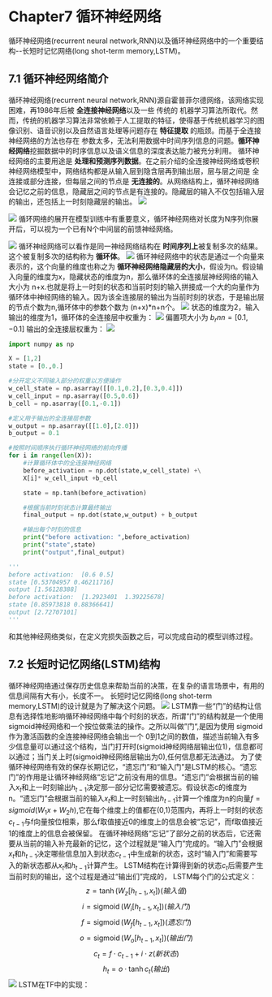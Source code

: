 # Chapter7 循环神经网络

循环神经网络(recurrent neural network,RNN)以及循环神经网络中的一个重要结构--长短时记忆网络(long shot-term memory,LSTM)。

## 7.1 循环神经网络简介
循环神经网络(recurrent neural network,RNN)源自霍普菲尔德网络，该网络实现困难，再1986年后被 **全连接神经网络**以及一些 传统的 机器学习算法所取代。然而，传统的机器学习算法非常依赖于人工提取的特征，使得基于传统机器学习的图像识别、语音识别以及自然语言处理等问题存在 **特征提取** 的瓶颈。而基于全连接神经网络的方法也存在 参数太多，无法利用数据中时间序列信息的问题。**循环神经网络**挖掘数据中的时序信息以及语义信息的深度表达能力被充分利用。
循环神经网络的主要用途是 **处理和预测序列数据**。在之前介绍的全连接神经网络或卷积神经网络模型中，网络结构都是从输入层到隐含层再到输出层，层与层之间是 全连接或部分连接，但每层之间的节点是 **无连接的**。从网络结构上，循环神经网络会记忆之前的信息，隐藏层之间的节点是有连接的。隐藏层的输入不仅包括输入层的输出，还包括上一时刻隐藏层的输出。
![](picture/2019-05-26-14-39-38.png)

![](picture/2019-05-26-14-41-05.png)
循环网络的展开在模型训练中有重要意义，循环神经网络对长度为N序列你展开后，可以视为一个已有N个中间层的前馈神经网络。

![](picture/2019-05-26-14-42-49.png)
循环神经网络可以看作是同一神经网络结构在 **时间序列上**被复制多次的结果。这个被复制多次的结构称为 **循环体**。
![](picture/2019-05-26-14-44-28.png)
循环神经网络中的状态是通过一个向量来表示的，这个向量的维度也称之为 **循环神经网络隐藏层的大小**，假设为n。假设输入向量的维度为x，隐藏状态的维度为n，那么循环体的全连接层神经网络的输入大小为 n+x.也就是将上一时刻的状态和当前时刻的输入拼接成一个大的向量作为循环体中神经网络的输入。因为该全连接层的输出为当前时刻的状态，于是输出层的节点个数为n,循环体中的参数个数为 (n+x)*n+n个。
![](picture/2019-05-26-14-51-55.png)
状态的维度为2，输入输出的维度为1，循环体的全连接层中权重为：
![](picture/2019-05-26-14-54-51.png)
偏置项大小为 $b_rnn = [0.1,-0.1]$
输出的全连接层权重为：
![](picture/2019-05-26-14-56-10.png)
```python
import numpy as np 

X = [1,2]
state = [0.,0.]

#分开定义不同输入部分的权重以方便操作
w_cell_state = np.asarray([[0.1,0.2],[0.3,0.4]])
w_cell_input = np.asarray([0.5,0.6])
b_cell = np.asarray([0.1,-0.1])

#定义用于输出的全连接层参数
w_output = np.asarray([[1.0],[2.0]])
b_output = 0.1

#按照时间顺序执行循环神经网络的前向传播
for i in range(len(X)):
    #计算循环体中的全连接神经网络
    before_activation = np.dot(state,w_cell_state) +\
    X[i]* w_cell_input +b_cell

    state = np.tanh(before_activation)

    #根据当前时刻状态计算最终输出
    final_output = np.dot(state,w_output) + b_output

    #输出每个时刻的信息
    print("before activation: ",before_activation)
    print("state",state)
    print("output",final_output)

'''
before activation:  [0.6 0.5]
state [0.53704957 0.46211716]
output [1.56128388]
before activation:  [1.2923401  1.39225678]
state [0.85973818 0.88366641]
output [2.72707101]
'''
```
和其他神经网络类似，在定义完损失函数之后，可以完成自动的模型训练过程。

## 7.2 长短时记忆网络(LSTM)结构
循环神经网络通过保存历史信息来帮助当前的决策，在复杂的语言场景中，有用的信息间隔有大有小，长度不一。
长短时记忆网络(long shot-term memory,LSTM)的设计就是为了解决这个问题。
![](picture/2019-05-26-15-19-18.png)
LSTM靠一些“门”的结构让信息有选择性地影响循环神经网络中每个时刻的状态，所谓“门”的结构就是一个使用 sigmoid神经网络和一个按位做乘法的操作。之所以叫做”门“,是因为使用 sigmoid作为激活函数的全连接神经网络会输出一个 0到1之间的数值，描述当前输入有多少信息量可以通过这个结构，当门打开时(sigmoid神经网络层输出位1)，信息都可以通过；当门关上时(sigmoid神经网络层输出为0),任何信息都无法通过。
为了使 循环神经网络有效的保存长期记忆，“遗忘门”和“输入门”是LSTM的核心。“遗忘门”的作用是让循环神经网络“忘记”之前没有用的信息。“遗忘门”会根据当前的输入$x_t$和上一时刻输出$h_{t-1}$决定那一部分记忆需要被遗忘。假设状态c的维度为n。“遗忘门”会根据当前的输入$x_t$和上一时刻输出$h_{t-1}$计算一个维度为n的向量$f=sigmoid(W_1x+W_2h)$,它在每个维度上的值都在(0,1)范围内，再将上一时刻的状态 $c_{t-1}$与f向量按位相乘，那么f取值接近0的维度上的信息会被“忘记”，而f取值接近1的维度上的信息会被保留。
在循环神经网络“忘记”了部分之前的状态后，它还需要从当前的输入补充最新的记忆，这个过程就是“输入门”完成的。“输入门”会根据$x_t$和$h_{t-1}$决定哪些信息加入到状态$c_{t-1}$中生成新的状态，这时“输入门”和需要写入的新状态都从$x_t$和$h_{t-1}$计算产生。
LSTM结构在计算得到新的状态$c_t$后需要产生当前时刻的输出，这个过程是通过“输出们”完成的，
LSTM每个门的公式定义：
$$
z=\tanh \left(W_{z}\left[h_{t-1}, x_{t}\right]\right)
  (输入值)$$ 
  $$
i=\operatorname{sigmoid}\left(W_{i}\left[h_{t-1}, x_{t}\right]\right)(输入门)
$$
$$
f=\operatorname{sigmoid}\left(W_{f}\left[h_{t-1}, x_{t}\right]\right)(遗忘门)
$$
$$
o=\operatorname{sigmoid}\left(W_{o}\left[h_{t-1}, x_{t}\right]\right)(输出门)
$$
$$
c_{t}=f \cdot c_{t-1}+i \cdot z(新状态)
$$
$$
h_{t}=o \cdot \tanh c_{t}(输出)
$$
![](picture/2019-05-26-16-07-16.png)
LSTM在TF中的实现：
```python

```